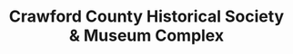 ---
layout: repo
title: "Crawford County Historical Society & Museum Complex"
id: 4086
permalink: repos/4086/
---